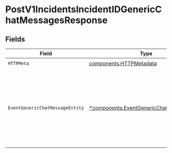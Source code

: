 # PostV1IncidentsIncidentIDGenericChatMessagesResponse


## Fields

| Field                                                                                                           | Type                                                                                                            | Required                                                                                                        | Description                                                                                                     |
| --------------------------------------------------------------------------------------------------------------- | --------------------------------------------------------------------------------------------------------------- | --------------------------------------------------------------------------------------------------------------- | --------------------------------------------------------------------------------------------------------------- |
| `HTTPMeta`                                                                                                      | [components.HTTPMetadata](../../models/components/httpmetadata.md)                                              | :heavy_check_mark:                                                                                              | N/A                                                                                                             |
| `EventGenericChatMessageEntity`                                                                                 | [*components.EventGenericChatMessageEntity](../../models/components/eventgenericchatmessageentity.md)           | :heavy_minus_sign:                                                                                              | Create a new generic chat message on an incident timeline. These are independent of any specific chat provider. |